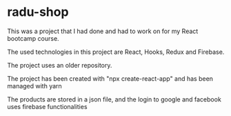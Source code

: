 # radu-shop

This was a project that I had done and had to work on for my React bootcamp course.

The used technologies in this project are React, Hooks, Redux and Firebase.

The project uses an older repository.

The project has been created with "npx create-react-app" and has been managed with yarn

The products are stored in a json file, and the login to google and facebook uses firebase functionalities
